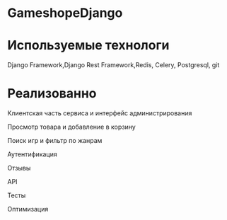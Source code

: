 # GameshopeDjango

<h1>Используемые технологи</h1>
<p>Django Framework,Django Rest Framework,Redis, Celery, Postgresql, git</p>

<h1>Реализованно</h1>
<p>Клиентская часть сервиса и интерфейс администрирования</p>
<p>Просмотр товара и добавление в корзину</p>
<p>Поиск игр и фильтр по жанрам</p>
<p>Аутентификация</p>
<p>Отзывы</p>
<p>API</p>
<p>Тесты</p>
<p>Оптимизация</p>
